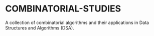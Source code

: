 # COMBINATORIAL-STUDIES
A collection of combinatorial algorithms and their applications in Data Structures and Algorithms (DSA).
